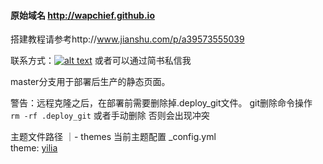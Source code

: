 

#### 原始域名 http://wapchief.github.io

搭建教程请参考http://www.jianshu.com/p/a39573555039

联系方式：[![alt text](http://rescdn.qqmail.com/zh_CN/htmledition/images/function/qm_open/ico_mailme_02.png)](http://mail.qq.com/cgi-bin/qm_share?t=qm_mailme&email=zLutvK_kpamqjL294q_joQ)
或者可以通过简书私信我

master分支用于部署后生产的静态页面。

警告：远程克隆之后，在部署前需要删除掉.deploy_git文件。
git删除命令操作  
``rm -rf .deploy_git``
或者手动删除
否则会出现冲突

主题文件路径
｜- themes
当前主题配置
_config.yml     
    theme: [yilia](https://github.com/litten/hexo-theme-yilia)
